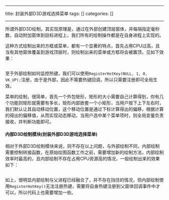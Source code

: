 
--- 
title:  封装外部D3D游戏选择菜单 
tags: []
categories: [] 

---
所谓外部D3D绘制，其实现原理是，通过在外部创建顶层窗体，并每隔指定毫秒数，自动附加窗体到目标进程上，我们所有的绘制操作都是在自身进程上实现的。

这种方式绘制出来的方框或菜单，都有一个显著的特点，首先占用CPU过高，且当有其他窗体覆盖到游戏顶层时，则绘制出来的菜单或方框将会被置顶，见如下效果：

<img alt="" src="https://img-blog.csdnimg.cn/img_convert/757531f6cc6b506612083b17019265e8.png">

至于外部绘制如何监控热键，我们可以使用`RegisterHotKey(NULL, 1, 0, VK_UP);`注册，由于是外部，因此不需要热键回调，所以只需要注册即可全局生效。

菜单的绘制，很简单，首先一个外包矩形，矩形的大小需要自己计算得到，你有几个功能则矩形就需要有多长，矩形内部嵌套一个小矩形，当用户按下上下左右时，我们默认让其自动移动位置，这个移动位置是通过下标计算得出的偏移，根据计算的得出的偏移值，从而实现动态移动，当用户选中某个菜单项时，则全局变量负责接收，并判断功能即可。



#### 内部D3D绘制模块(封装外部D3D游戏选择菜单)

相对于外部D3D绘制模块来说，则不存在以上问题，与外部绘制不同，内部绘制需要控制转接函数，在原始绘图函数工作之前，需要增加新的绘制方法，内部绘制效率时最高的，且内部绘制不存在占用CPU资源高的情况，一般绘制出来的效果如下：

<img alt="" src="https://img-blog.csdnimg.cn/img_convert/b9df1352a2946c0cb8974d288f4f72cd.png">

如上，很明显内部绘制与父进程已经融合了，并不存在挡住的情况，但内部绘制使用`RegisterHotKey()`无法注册热键，需要将自身热键注册到父窗体回调事件中才可以，所以代码上也需要增加一些。
